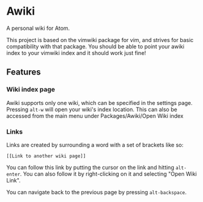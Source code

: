 # Awiki

A personal wiki for Atom.

This project is based on the vimwiki package for vim, and strives for basic compatibility with that package. You should be able to point your awiki index to your vimwiki index and it should work just fine!

## Features

### Wiki index page

Awiki supports only one wiki, which can be specified in the settings page. Pressing `alt-w` will open your wiki's index location. This can also be accessed from the main menu under Packages/Awiki/Open Wiki index

### Links

Links are created by surrounding a word with a set of brackets like so:
```
[[Link to another wiki page]]
```
You can follow this link by putting the cursor on the link and hitting `alt-enter`. You can also follow it by right-clicking on it and selecting "Open Wiki Link".

You can navigate back to the previous page by pressing `alt-backspace`.
